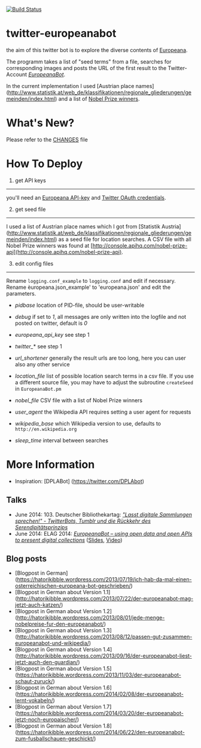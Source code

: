 [![Build Status](https://travis-ci.org/hatorikibble/twitter-europeanabot.svg?branch=master)](https://travis-ci.org/hatorikibble/twitter-europeanabot)

twitter-europeanabot
====================

the aim of this twitter bot is to explore the diverse contents of [Europeana](http://www.europeana.eu).

The programm takes a list of "seed terms" from a file, searches for corresponding images and posts the URL of the first result to the Twitter-Account [*EuropeanaBot*](http://www.twitter.com/EuropeanaBot).

In the current implementation I used [Austrian place names] (http://www.statistik.at/web_de/klassifikationen/regionale_gliederungen/gemeinden/index.html) and a list of [Nobel Prize winners](http://console.apihq.com/nobel-prize-api).

What's New?
===========

Please refer to the [CHANGES](CHANGES.md) file

How To Deploy
=============

1) get API keys
---------------

you'll need an [Europeana API-key](http://www.europeana.eu/portal/api/registration.html) and [Twitter OAuth credentials](https://dev.twitter.com/docs/auth/oauth/faq).

2) get seed file
----------------

I used a list of Austrian place names which I got from [Statistik Austria] (http://www.statistik.at/web_de/klassifikationen/regionale_gliederungen/gemeinden/index.html) as a seed file for location searches.
A CSV file with all Nobel Prize winners was found at [http://console.apihq.com/nobel-prize-api](http://console.apihq.com/nobel-prize-api).

3) edit config files
--------------------

Rename `logging.conf_example` to `logging.conf` and edit if necessary. Rename èuropeana.json_example' to 'europeana.json' and edit the parameters.

* *pidbase*
    location of PID-file, should be user-writable

* *debug*
    if set to *1*, all messages are only written into the logfile and not
    posted on twitter, default is *0*
    
* *europeana_api_key*
    see step 1

* *twitter_**
    see step 1

* *url_shortener*
   generally the result urls are too long, here you can user also any other service

* *location_file*
    list of possible location search terms in a csv file. If you use a different source file, you may have to adjust the subroutine `createSeed` in `EuropeanaBot.pm`

* *nobel_file*
    CSV file with a list of Nobel Prize winners

* *user_agent*
    the Wikipedia API requires setting a user agent for requests
    
* *wikipedia_base*
    which Wikipedia version to use, defaults to `http://en.wikipedia.org`

* *sleep_time*
    interval between searches

More Information
==================

* Inspiration: [DPLABot] (https://twitter.com/DPLAbot)

Talks
-----

* June 2014: 103. Deutscher Bibliothekartag: [*"Lasst digitale Sammlungen sprechen!" - TwitterBots, Tumblr und die Rückkehr des Serendipitätsprinzips*](http://www.opus-bayern.de/bib-info/volltexte/2014/1552/)
* June 2014: ELAG 2014: [*EuropeanaBot – using open data and open APIs to present digital collections*](http://elag2014.org/programme/elag-workshops-list-page/12-6/) ([Slides](http://www.slideshare.net/hatorikibble/elag-mayr-europeanabot1), [Video](https://www.youtube.com/watch?v=l_i-_2YEpT0))

Blog posts
-----------

* [Blogpost in German] (https://hatorikibble.wordpress.com/2013/07/19/ich-hab-da-mal-einen-osterreichischen-europeana-bot-geschrieben/)
* [Blogpost in German about Version 1.1] (http://hatorikibble.wordpress.com/2013/07/22/der-europeanabot-mag-jetzt-auch-katzen/)
* [Blogpost in German about Version 1.2] (http://hatorikibble.wordpress.com/2013/08/01/jede-menge-nobelpreise-fur-den-europeanabot/)
* [Blogpost in German about Version 1.3] (http://hatorikibble.wordpress.com/2013/08/12/passen-gut-zusammen-europeanabot-und-wikipedia/)
* [Blogpost in German about Version 1.4] (http://hatorikibble.wordpress.com/2013/09/16/der-europeanabot-liest-jetzt-auch-den-guardian/)
* [Blogpost in German about Version 1.5] (https://hatorikibble.wordpress.com/2013/11/03/der-europeanabot-schaut-zuruck/)
* [Blogpost in German about Version 1.6] (https://hatorikibble.wordpress.com/2014/02/08/der-europeanabot-lernt-vokabeln/)
* [Blogpost in German about Version 1.7] (https://hatorikibble.wordpress.com/2014/03/20/der-europeanabot-jetzt-noch-europaischer/)
* [Blogpost in German about Version 1.8] (https://hatorikibble.wordpress.com/2014/06/22/den-europeanabot-zum-fusballschauen-geschickt/)

